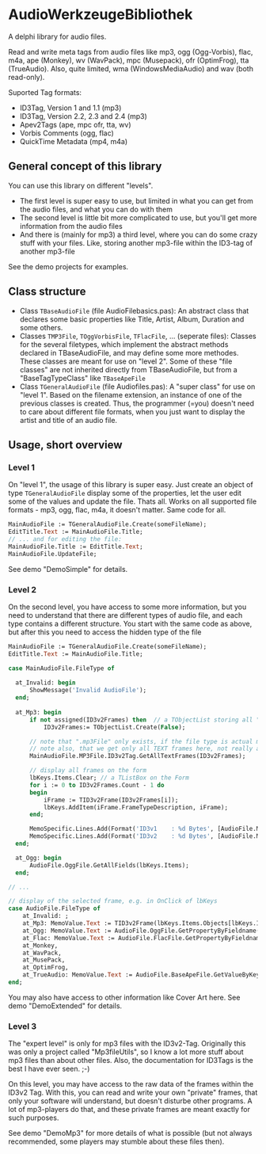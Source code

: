 # AudioWerkzeugeBibliothek

A delphi library for audio files.

Read and write meta tags from audio files like mp3, ogg (Ogg-Vorbis), flac, m4a, 
ape (Monkey), wv (WavPack), mpc (Musepack), ofr (OptimFrog), tta (TrueAudio). Also, 
quite limited, wma (WindowsMediaAudio) and wav (both read-only).

Suported Tag formats:

* ID3Tag, Version 1 and 1.1 (mp3)
* ID3Tag, Version 2.2, 2.3 and 2.4 (mp3)
* Apev2Tags (ape, mpc ofr, tta, wv)
* Vorbis Comments (ogg, flac)
* QuickTime Metadata (mp4, m4a)

## General concept of this library

You can use this library on different "levels". 

* The first level is super easy to use, but limited in what you can get from the audio files, 
and what you can do with them
* The second level is little bit more complicated to use, but you'll get more information from the
audio files
* And there is (mainly for mp3) a third level, where you can do some crazy stuff with your files. Like, 
storing another mp3-file within the ID3-tag of another mp3-file

See the demo projects for examples.

## Class structure

* Class `TBaseAudioFile` (file AudioFilebasics.pas): An abstract class that declares some basic properties 
like Title, Artist, Album, Duration and some others.
* Classes `TMP3File`, `TOggVorbisFile`, `TFlacFile`, ... (seperate files): Classes for the several 
filetypes, which implement the abstract methods declared in TBaseAudioFile, and may define some more
methodes. These classes are meant for use on "level 2". Some of these "file classes" are not inherited
directly from TBaseAudioFile, but from a "BaseTagTypeClass" like `TBaseApeFile`
* Class `TGeneralAudioFile` (file Audiofiles.pas): A "super class" for use on "level 1". Based on the
filename extension, an instance of one of the previous classes is created. Thus, the programmer (=you)
doesn't need to care about different file formats, when you just want to display the artist and title of
an audio file. 

## Usage, short overview

### Level 1
On "level 1", the usage of this library is super easy. Just create an object of type `TGeneralAudioFile` 
display some of the properties, let the user edit some of the values and update the file. Thats all. Works 
on all supported file formats - mp3, ogg, flac, m4a, it doesn't matter. Same code for all.
```pascal
MainAudioFile := TGeneralAudioFile.Create(someFileName);
EditTitle.Text := MainAudioFile.Title;
// ... and for editing the file:
MainAudioFile.Title := EditTitle.Text;
MainAudioFile.UpdateFile;
```
See demo "DemoSimple" for details.

### Level 2
On the second level, you have access to some more information, but you need to understand that there are 
different types of audio file, and each type contains a different structure. You start with the same code
as above, but after this you need to access the hidden type of the file
```pascal
MainAudioFile := TGeneralAudioFile.Create(someFileName);
EditTitle.Text := MainAudioFile.Title;

case MainAudioFile.FileType of
  
  at_Invalid: begin
      ShowMessage('Invalid AudioFile');
  end;
  
  at_Mp3: begin
      if not assigned(ID3v2Frames) then  // a TObjectList storing all "Frames" of the ID3Tag
          ID3v2Frames:= TObjectList.Create(False);

      // note that ".mp3File" only exists, if the file type is actual mp3!
      // note also, that we get only all TEXT frames here, not really all frames (with binary data)
      MainAudioFile.MP3File.ID3v2Tag.GetAllTextFrames(ID3v2Frames);

      // display all frames on the form
      lbKeys.Items.Clear; // a TListBox on the Form
      for i := 0 to ID3v2Frames.Count - 1 do
      begin
          iFrame := TID3v2Frame(ID3v2Frames[i]);
          lbKeys.AddItem(iFrame.FrameTypeDescription, iFrame);
      end;

      MemoSpecific.Lines.Add(Format('ID3v1    : %d Bytes', [AudioFile.MP3File.ID3v1TagSize]));
      MemoSpecific.Lines.Add(Format('ID3v2    : %d Bytes', [AudioFile.MP3File.ID3v2TagSize]));
  end;

  at_Ogg: begin
      AudioFile.OggFile.GetAllFields(lbKeys.Items);      
  end;

// ...

// display of the selected frame, e.g. in OnClick of lbKeys 
case AudioFile.FileType of
    at_Invalid: ;
    at_Mp3: MemoValue.Text := TID3v2Frame(lbKeys.Items.Objects[lbKeys.ItemIndex]).GetText;
    at_Ogg: MemoValue.Text := AudioFile.OggFile.GetPropertyByFieldname(lbKeys.Items[lbKeys.ItemIndex]);
    at_Flac: MemoValue.Text := AudioFile.FlacFile.GetPropertyByFieldname(lbKeys.Items[lbKeys.ItemIndex]);
    at_Monkey,
    at_WavPack,
    at_MusePack,
    at_OptimFrog,
    at_TrueAudio: MemoValue.Text := AudioFile.BaseApeFile.GetValueByKey(lbKeys.Items[lbKeys.ItemIndex]);
end;
```
You may also have access to other information like Cover Art here. See demo "DemoExtended" for details.

### Level 3

The "expert level" is only for mp3 files with the ID3v2-Tag. Originally this was only a project 
called "Mp3fileUtils", so I know a lot more stuff about mp3 files than about other files. Also, the 
documentation for ID3Tags is the best I have ever seen. ;-)

On this level, you may have access to the raw data of the frames within the ID3v2 Tag. With this, you 
can read and write your own "private" frames, that only your software will understand, but doesn't disturbe
other programs. A lot of mp3-players do that, and these private frames are meant exactly for such purposes.

See demo "DemoMp3" for more details of what is possible (but not always recommended, some players 
may stumble about these files then).
